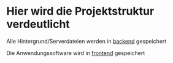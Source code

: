 # Hier wird die Projektstruktur verdeutlicht

Alle Hintergrund/Serverdateien werden in [backend](./backend) gespeichert

Die Anwendungssoftware wird in [frontend](./frontend) gespeichert


